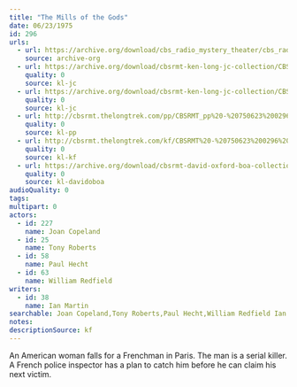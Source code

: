 ```yaml
---
title: "The Mills of the Gods"
date: 06/23/1975
id: 296
urls: 
  - url: https://archive.org/download/cbs_radio_mystery_theater/cbs_radio_mystery_theater-0251-0300.zip/cbs_radio_mystery_theater-0251-0300%2Fcbsrmt_0296_the_mills_of_the_gods.mp3
    source: archive-org
  - url: https://archive.org/download/cbsrmt-ken-long-jc-collection/CBSRMT - 750623 0296 Mills Of The Gods vbr fb2 fair_jc.mp3
    quality: 0
    source: kl-jc
  - url: https://archive.org/download/cbsrmt-ken-long-jc-collection/CBSRMT - 750623 0296 Mills Of The Gods vbr oz_jc.mp3
    quality: 0
    source: kl-jc
  - url: http://cbsrmt.thelongtrek.com/pp/CBSRMT_pp%20-%20750623%200296%20The%20Mills%20of%20the%20Gods.mp3
    quality: 0
    source: kl-pp
  - url: http://cbsrmt.thelongtrek.com/kf/CBSRMT%20-%20750623%200296%20The%20Mills%20Of%20The%20Gods_kf.mp3
    quality: 0
    source: kl-kf
  - url: https://archive.org/download/cbsrmt-david-oxford-boa-collection/CBSRMT-750623-0296-The-Mills-of-the-Gods-(64-44)_kf-{BoA}.mp3
    quality: 0
    source: kl-davidoboa
audioQuality: 0
tags: 
multipart: 0
actors:  
  - id: 227
    name: Joan Copeland  
  - id: 25
    name: Tony Roberts  
  - id: 58
    name: Paul Hecht  
  - id: 63
    name: William Redfield
writers:  
  - id: 38
    name: Ian Martin
searchable: Joan Copeland,Tony Roberts,Paul Hecht,William Redfield Ian Martin
notes: 
descriptionSource: kf
---
```

An American woman falls for a Frenchman in Paris. The man is a serial killer. A French police inspector has a plan to catch him before he can claim his next victim.
